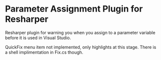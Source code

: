 Parameter Assignment Plugin for Resharper
==================================

Resharper plugin for warning you when you assign to a parameter variable before it is used in Visual Studio.

QuickFix menu item not implemented, only highlights at this stage. There is a shell implimentation in Fix.cs though.
